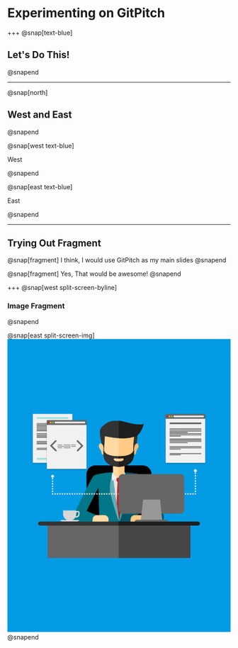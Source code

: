 # Experimenting on GitPitch

+++
@snap[text-blue]

<h2>Let's Do This!</h2>

@snapend

---
@snap[north]

<h2>West and East</h2>

@snapend

@snap[west text-blue]

West

@snapend

@snap[east text-blue]

East

@snapend

---

## Trying Out Fragment

@snap[fragment]
I think, I would use GitPitch as my main slides
@snapend

@snap[fragment]
Yes, That would be awesome!
@snapend

+++
@snap[west split-screen-byline]
<h3>Image Fragment</h3>
@snapend

@snap[east split-screen-img]
![](template/image/developer.jpg)
@snapend


